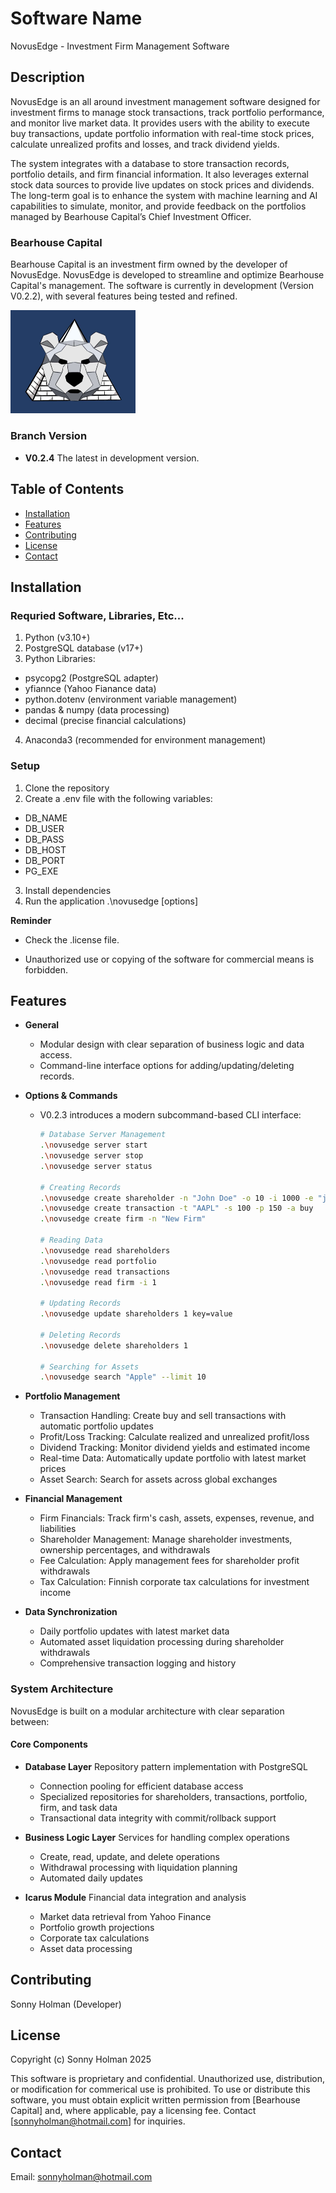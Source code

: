 # Software Name

NovusEdge - Investment Firm Management Software

## Description

NovusEdge is an all around investment management software designed for investment firms to manage stock transactions, track portfolio performance, and monitor live market data. It provides users with the ability to execute buy transactions, update portfolio information with real-time stock prices, calculate unrealized profits and losses, and track dividend yields.

The system integrates with a database to store transaction records, portfolio details, and firm financial information. It also leverages external stock data sources to provide live updates on stock prices and dividends. The long-term goal is to enhance the system with machine learning and AI capabilities to simulate, monitor, and provide feedback on the portfolios managed by Bearhouse Capital’s Chief Investment Officer.

### Bearhouse Capital

Bearhouse Capital is an investment firm owned by the developer of NovusEdge. NovusEdge is developed to streamline and optimize Bearhouse Capital's management. The software is currently in development (Version V0.2.2), with several features being tested and refined.

<img src="img\image.png" alt="Project Logo" width="200"/>

### Branch Version

- **V0.2.4** The latest in development version.

## Table of Contents
- [Installation](#installation)
- [Features](#features)
- [Contributing](#contributing)
- [License](#license)
- [Contact](#contact)

## Installation

### Requried Software, Libraries, Etc...

1. Python (v3.10+)
2. PostgreSQL database (v17+)
3. Python Libraries:
  - psycopg2 (PostgreSQL adapter)
  - yfiannce (Yahoo Fianance data)
  - python.dotenv (environment variable management)
  - pandas & numpy (data processing)
  - decimal (precise financial calculations)
4. Anaconda3 (recommended for environment management)

### Setup

1. Clone the repository
2. Create a .env file with the following variables:
  - DB_NAME
  - DB_USER
  - DB_PASS
  - DB_HOST
  - DB_PORT
  - PG_EXE
3. Install dependencies
4. Run the application .\novusedge <command> <subcommand> [options]

**Reminder**

- Check the .license file. 

- Unauthorized use or copying of the software for commercial means is forbidden.

## Features

- **General**
  - Modular design with clear separation of business logic and data access.
  - Command-line interface options for adding/updating/deleting records.

- **Options & Commands**
  - V0.2.3 introduces a modern subcommand-based CLI interface:

    ```bash
    # Database Server Management
    .\novusedge server start
    .\novusedge server stop
    .\novusedge server status

    # Creating Records
    .\novusedge create shareholder -n "John Doe" -o 10 -i 1000 -e "john@example.com"
    .\novusedge create transaction -t "AAPL" -s 100 -p 150 -a buy
    .\novusedge create firm -n "New Firm"

    # Reading Data
    .\novusedge read shareholders
    .\novusedge read portfolio
    .\novusedge read transactions
    .\novusedge read firm -i 1

    # Updating Records
    .\novusedge update shareholders 1 key=value

    # Deleting Records
    .\novusedge delete shareholders 1

    # Searching for Assets
    .\novusedge search "Apple" --limit 10
    ```

- **Portfolio Management**
  - Transaction Handling: Create buy and sell transactions with automatic portfolio updates
  - Profit/Loss Tracking: Calculate realized and unrealized profit/loss
  - Dividend Tracking: Monitor dividend yields and estimated income
  - Real-time Data: Automatically update portfolio with latest market prices
  - Asset Search: Search for assets across global exchanges

- **Financial Management**
  - Firm Financials: Track firm's cash, assets, expenses, revenue, and liabilities
  - Shareholder Management: Manage shareholder investments, ownership percentages, and withdrawals
  - Fee Calculation: Apply management fees for shareholder profit withdrawals
  - Tax Calculation: Finnish corporate tax calculations for investment income

- **Data Synchronization**
  - Daily portfolio updates with latest market data
  - Automated asset liquidation processing during shareholder withdrawals
  - Comprehensive transaction logging and history

### System Architecture

NovusEdge is built on a modular architecture with clear separation between:

#### Core Components

- **Database Layer** Repository pattern implementation with PostgreSQL
  - Connection pooling for efficient database access
  - Specialized repositories for shareholders, transactions, portfolio, firm, and task data
  - Transactional data integrity with commit/rollback support

- **Business Logic Layer** Services for handling complex operations
  - Create, read, update, and delete operations
  - Withdrawal processing with liquidation planning
  - Automated daily updates

- **Icarus Module** Financial data integration and analysis
  - Market data retrieval from Yahoo Finance
  - Portfolio growth projections
  - Corporate tax calculations
  - Asset data processing


## Contributing

Sonny Holman (Developer)

## License

Copyright (c) Sonny Holman 2025

This software is proprietary and confidential. Unauthorized use, distribution, or modification for commerical use is prohibited. To use or distribute this software, you must obtain explicit written permission from [Bearhouse Capital] and, where applicable, pay a licensing fee. Contact [sonnyholman@hotmail.com] for inquiries.

## Contact

Email: sonnyholman@hotmail.com
